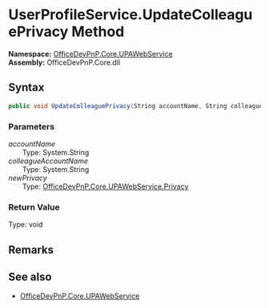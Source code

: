 # UserProfileService.UpdateColleaguePrivacy Method  
  

**Namespace:** [OfficeDevPnP.Core.UPAWebService](OfficeDevPnP.Core.UPAWebService.md)  
**Assembly:** OfficeDevPnP.Core.dll  
## Syntax
```C#
public void UpdateColleaguePrivacy(String accountName, String colleagueAccountName, Privacy newPrivacy)
```
### Parameters
*accountName*  
&emsp;&emsp;Type: System.String  
*colleagueAccountName*  
&emsp;&emsp;Type: System.String  
*newPrivacy*  
&emsp;&emsp;Type: [OfficeDevPnP.Core.UPAWebService.Privacy](OfficeDevPnP.Core.UPAWebService.Privacy.md)  
### Return Value
Type: void  

## Remarks 

## See also
- [OfficeDevPnP.Core.UPAWebService](OfficeDevPnP.Core.UPAWebService.md)
